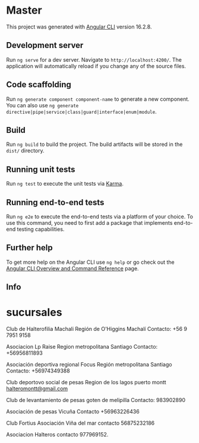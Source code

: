 # Master

This project was generated with [Angular CLI](https://github.com/angular/angular-cli) version 16.2.8.

## Development server

Run `ng serve` for a dev server. Navigate to `http://localhost:4200/`. The application will automatically reload if you change any of the source files.

## Code scaffolding

Run `ng generate component component-name` to generate a new component. You can also use `ng generate directive|pipe|service|class|guard|interface|enum|module`.

## Build

Run `ng build` to build the project. The build artifacts will be stored in the `dist/` directory.

## Running unit tests

Run `ng test` to execute the unit tests via [Karma](https://karma-runner.github.io).

## Running end-to-end tests

Run `ng e2e` to execute the end-to-end tests via a platform of your choice. To use this command, you need to first add a package that implements end-to-end testing capabilities.

## Further help

To get more help on the Angular CLI use `ng help` or go check out the [Angular CLI Overview and Command Reference](https://angular.io/cli) page.

## Info

# sucursales

Club de Halterofilia Machali
Región de O'Higgins
Machalí
Contacto: +56 9 7951 9158

Asociacion Lp Raise
Region metropolitana
Santiago
Contacto: +56956811893

Asociación deportiva regional Focus
Región metropolitana
Santiago
Contacto: +56974349388

Club deportovo social de pesas
Region de los lagos
puerto montt
halteromontt@gmail.com

Club de levantamiento de pesas
goten de melipilla
Contacto: 983902890

Asociación de pesas Vicuña 
Contacto +56963226436

Club Fortius Asociación
Viña del mar
contacto 56875232186

Asociacion Halteros
contacto 977969152.
